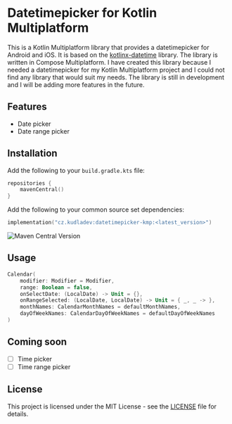 # Datetimepicker for Kotlin Multiplatform
This is a Kotlin Multiplatform library that provides a datetimepicker for Android and iOS. It is based on the [kotlinx-datetime](https://github.com/Kotlin/kotlinx-datetime) library. The library is written in Compose Multiplatform. I have created this library because I needed a datetimepicker for my Kotlin Multiplatform project and I could not find any library that would suit my needs. The library is still in development and I will be adding more features in the future.

## Features
- Date picker
- Date range picker
## Installation
Add the following to your `build.gradle.kts` file:
```kotlin
repositories {
    mavenCentral()
}
```
Add the following to your common source set dependencies:
```kotlin
implementation("cz.kudladev:datetimepicker-kmp:<latest_version>")
```
![Maven Central Version](https://img.shields.io/maven-central/v/cz.kudladev/datetimepicker-kmp)
## Usage
```kotlin
Calendar(
    modifier: Modifier = Modifier,
    range: Boolean = false,
    onSelectDate: (LocalDate) -> Unit = {},
    onRangeSelected: (LocalDate, LocalDate) -> Unit = { _, _ -> },
    monthNames: CalendarMonthNames = defaultMonthNames,
    dayOfWeekNames: CalendarDayOfWeekNames = defaultDayOfWeekNames
)
```
## Coming soon
- [ ] Time picker
- [ ] Time range picker
## License
This project is licensed under the MIT License - see the [LICENSE](LICENSE) file for details.
